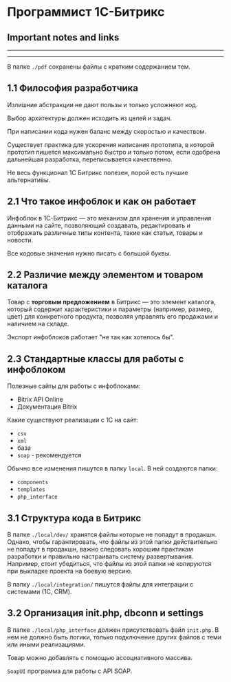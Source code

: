 # Программист 1С-Битрикс

## Important notes and links

---
---

В папке `./pdf` сохранены файлы с кратким содержанием тем.

## 1.1 Философия разработчика

Излишние абстракции не дают пользы и только усложняют код.

Выбор архитектуры должен исходить из целей и задач.

При написании кода нужен баланс между скоростью и качеством.

Существует практика для ускорения написания прототипа, в которой прототип пишется
максимально быстро и только потом, если одобрена дальнейшая разработка, переписывается
качественно.

Не весь функционал 1С Битрикс полезен, порой есть лучшие альтернативы.

## 2.1 Что такое инфоблок и как он работает

Инфоблок в 1С-Битрикс — это механизм для хранения и управления данными на сайте,
позволяющий создавать, редактировать и отображать различные типы контента,
такие как статьи, товары и новости.

Все кодовые значения нужно писать с большой буквы.

## 2.2 Различие между элементом и товаром каталога

Товар с **торговым предложением** в Битрикс — это элемент каталога, который
содержит характеристики и параметры (например, размер, цвет) для конкретного
продукта, позволяя управлять его продажами и наличием на складе.

Экспорт инфоблоков работает "не так как хотелось бы".

## 2.3 Стандартные классы для работы с инфоблоком

Полезные сайты для работы с инфоблоками:

* Bitrix API Online
* Документация Bitrix

Какие существуют реализации с 1С на сайт:

* `csv`
* `xml`
* база
* `soap` - рекомендуется

Обычно все изменения пишутся в папку `local`. В ней создаются папки:

* `components`
* `templates`
* `php_interface`

## 3.1 Структура кода в Битрикс

В папке `./local/dev/` хранятся файлы которые не попадут в продакшн.
Однако, чтобы гарантировать, что файлы из этой папки действительно не попадут
в продакшн, важно следовать хорошим практикам разработки и правильно
настраивать систему развертывания. Например, стоит убедиться, что файлы из
этой папки не копируются при выкладке проекта на боевую версию.

В папку `./local/integration/` пишутся файлы для интеграции с системами (1С, CRM).

## 3.2 Организация init.php, dbconn и settings

В папке `./local/php_interface` должен присутствовать файл `init.php`. В нем не должно
быть логики, только подключение других файлов с теми или иными реализациями.

Товар можно добавлять с помощью ассоциативного массива.

`SoapUI` программа для работы с API SOAP.
